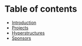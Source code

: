 # Table of contents

* [Introduction](README.md)
* [Projects](projects.md)
* [Hyperstructures](<README (1).md>)
* [Sponsors](sponsors.md)
